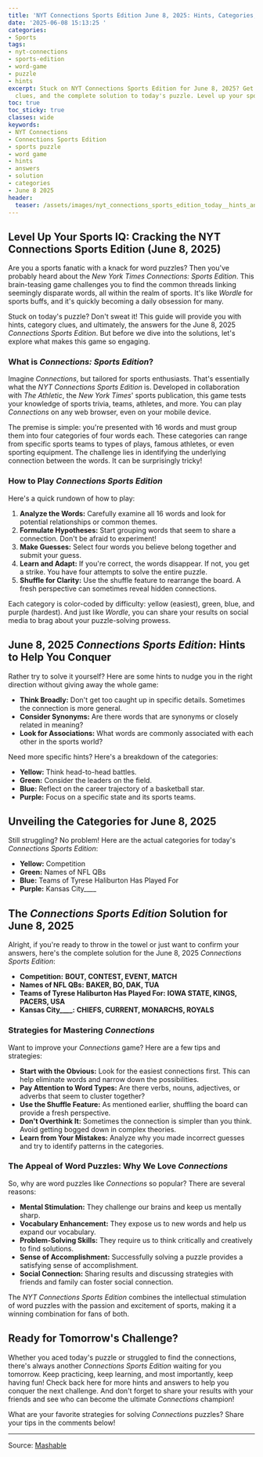 ```yaml
---
title: 'NYT Connections Sports Edition June 8, 2025: Hints, Categories, and Answers'
date: '2025-06-08 15:13:25 '
categories:
- Sports
tags:
- nyt-connections
- sports-edition
- word-game
- puzzle
- hints
excerpt: Stuck on NYT Connections Sports Edition for June 8, 2025? Get hints, category
  clues, and the complete solution to today's puzzle. Level up your sports IQ!
toc: true
toc_sticky: true
classes: wide
keywords:
- NYT Connections
- Connections Sports Edition
- sports puzzle
- word game
- hints
- answers
- solution
- categories
- June 8 2025
header:
  teaser: /assets/images/nyt_connections_sports_edition_today__hints_and_an_20250608151325.jpg
---
```


## Level Up Your Sports IQ: Cracking the NYT Connections Sports Edition (June 8, 2025)

Are you a sports fanatic with a knack for word puzzles? Then you've probably heard about the *New York Times Connections: Sports Edition*. This brain-teasing game challenges you to find the common threads linking seemingly disparate words, all within the realm of sports. It's like *Wordle* for sports buffs, and it's quickly becoming a daily obsession for many.

Stuck on today's puzzle? Don't sweat it! This guide will provide you with hints, category clues, and ultimately, the answers for the June 8, 2025 *Connections Sports Edition*. But before we dive into the solutions, let's explore what makes this game so engaging.

### What is *Connections: Sports Edition*?

Imagine *Connections*, but tailored for sports enthusiasts. That's essentially what the *NYT Connections Sports Edition* is. Developed in collaboration with *The Athletic*, the *New York Times*' sports publication, this game tests your knowledge of sports trivia, teams, athletes, and more. You can play *Connections* on any web browser, even on your mobile device.

The premise is simple: you're presented with 16 words and must group them into four categories of four words each. These categories can range from specific sports teams to types of plays, famous athletes, or even sporting equipment. The challenge lies in identifying the underlying connection between the words. It can be surprisingly tricky!

### How to Play *Connections Sports Edition*

Here's a quick rundown of how to play:

1.  **Analyze the Words:** Carefully examine all 16 words and look for potential relationships or common themes.
2.  **Formulate Hypotheses:** Start grouping words that seem to share a connection. Don't be afraid to experiment!
3.  **Make Guesses:** Select four words you believe belong together and submit your guess.
4.  **Learn and Adapt:** If you're correct, the words disappear. If not, you get a strike. You have four attempts to solve the entire puzzle.
5.  **Shuffle for Clarity:** Use the shuffle feature to rearrange the board. A fresh perspective can sometimes reveal hidden connections.

Each category is color-coded by difficulty: yellow (easiest), green, blue, and purple (hardest). And just like *Wordle*, you can share your results on social media to brag about your puzzle-solving prowess.

## June 8, 2025 *Connections Sports Edition*: Hints to Help You Conquer

Rather try to solve it yourself? Here are some hints to nudge you in the right direction without giving away the whole game:

*   **Think Broadly:** Don't get too caught up in specific details. Sometimes the connection is more general.
*   **Consider Synonyms:** Are there words that are synonyms or closely related in meaning?
*   **Look for Associations:** What words are commonly associated with each other in the sports world?

Need more specific hints? Here's a breakdown of the categories:

*   **Yellow:** Think head-to-head battles.
*   **Green:** Consider the leaders on the field.
*   **Blue:** Reflect on the career trajectory of a basketball star.
*   **Purple:** Focus on a specific state and its sports teams.

## Unveiling the Categories for June 8, 2025

Still struggling? No problem! Here are the actual categories for today's *Connections Sports Edition*:

*   **Yellow:** Competition
*   **Green:** Names of NFL QBs
*   **Blue:** Teams of Tyrese Haliburton Has Played For
*   **Purple:** Kansas City____

## The *Connections Sports Edition* Solution for June 8, 2025

Alright, if you're ready to throw in the towel or just want to confirm your answers, here's the complete solution for the June 8, 2025 *Connections Sports Edition*:

*   **Competition:** **BOUT, CONTEST, EVENT, MATCH**
*   **Names of NFL QBs:** **BAKER, BO, DAK, TUA**
*   **Teams of Tyrese Haliburton Has Played For:** **IOWA STATE, KINGS, PACERS, USA**
*   **Kansas City____:** **CHIEFS, CURRENT, MONARCHS, ROYALS**

### Strategies for Mastering *Connections*

Want to improve your *Connections* game? Here are a few tips and strategies:

*   **Start with the Obvious:** Look for the easiest connections first. This can help eliminate words and narrow down the possibilities.
*   **Pay Attention to Word Types:** Are there verbs, nouns, adjectives, or adverbs that seem to cluster together?
*   **Use the Shuffle Feature:** As mentioned earlier, shuffling the board can provide a fresh perspective.
*   **Don't Overthink It:** Sometimes the connection is simpler than you think. Avoid getting bogged down in complex theories.
*   **Learn from Your Mistakes:** Analyze why you made incorrect guesses and try to identify patterns in the categories.

### The Appeal of Word Puzzles: Why We Love *Connections*

So, why are word puzzles like *Connections* so popular? There are several reasons:

*   **Mental Stimulation:** They challenge our brains and keep us mentally sharp.
*   **Vocabulary Enhancement:** They expose us to new words and help us expand our vocabulary.
*   **Problem-Solving Skills:** They require us to think critically and creatively to find solutions.
*   **Sense of Accomplishment:** Successfully solving a puzzle provides a satisfying sense of accomplishment.
*   **Social Connection:** Sharing results and discussing strategies with friends and family can foster social connection.

The *NYT Connections Sports Edition* combines the intellectual stimulation of word puzzles with the passion and excitement of sports, making it a winning combination for fans of both.

## Ready for Tomorrow's Challenge?

Whether you aced today's puzzle or struggled to find the connections, there's always another *Connections Sports Edition* waiting for you tomorrow. Keep practicing, keep learning, and most importantly, keep having fun! Check back here for more hints and answers to help you conquer the next challenge. And don't forget to share your results with your friends and see who can become the ultimate *Connections* champion!

What are your favorite strategies for solving *Connections* puzzles? Share your tips in the comments below!

---

Source: [Mashable](https://mashable.com/article/nyt-connections-sports-edition-hint-answer-today-june-8-2025)